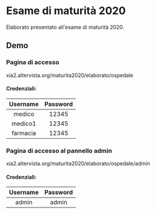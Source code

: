 # Esame di maturità 2020

Elaborato presentato all'esame di maturità 2020.

## Demo
### Pagina di accesso
xia2.altervista.org/maturita2020/elaborato/ospedale
#### Credenziali:
| Username | Password |
|:--------:|:--------:|
| medico   | 12345    |
| medico1  | 12345    |
| farmacia | 12345    |

### Pagina di accesso al pannello admin
xia2.altervista.org/maturita2020/elaborato/ospedale/admin
#### Credenziali:
| Username | Password |
|:--------:|:--------:|
| admin    | admin    |
